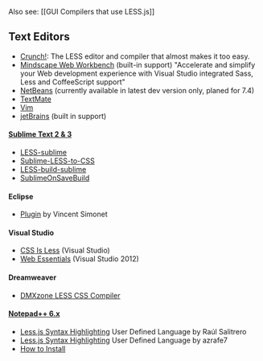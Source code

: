 Also see: [[GUI Compilers that use LESS.js]]

## Text Editors

* [Crunch!](http://crunchapp.net/): The LESS editor and compiler that almost makes it too easy.
* [Mindscape Web Workbench][web-workbench] (built-in support) "Accelerate and simplify your Web development experience with Visual Studio integrated Sass, Less and CoffeeScript support"
* [NetBeans](http://bits.netbeans.org/download/trunk/nightly/latest) (currently available in latest dev version only, planed for 7.4)
* [TextMate](https://github.com/appden/less.tmbundle)
* [Vim](https://github.com/groenewege/vim-less)
* [jetBrains](http://www.jetbrains.com/phpstorm/) (built in support)


#### [Sublime Text 2 & 3](http://sublimetext.com/)
* [LESS-sublime][LESS-sublime]
* [Sublime-LESS-to-CSS][Sublime-LESS-to-CSS]
* [LESS-build-sublime][LESS-build-sublime]
* [SublimeOnSaveBuild][SublimeOnSaveBuild]

#### Eclipse 
* [Plugin](http://www.normalesup.org/~simonet/soft/ow/eclipse-less.en.html) by Vincent Simonet


#### Visual Studio
* [CSS Is Less][CSSisLESS] (Visual Studio)
* [Web Essentials][webessentials] (Visual Studio 2012)


#### Dreamweaver
* [DMXzone LESS CSS Compiler][dmx]

#### [Notepad++ 6.x][Npp]
* [Less.js Syntax Highlighting][Npp-Less-Salitrero] User Defined Language by Raúl Salitrero
* [Less.js Syntax Highlighting][Npp-Less-azrafe7] User Defined Language by azrafe7
* [How to Install][Npp-How-to]

<!-- invisible links -->

[SublimeOnSaveBuild]: https://github.com/alexnj/SublimeOnSaveBuild "Sublime Text Package for LESS.js"
[LESS-sublime]: https://github.com/danro/LESS-sublime "Sublime Text Package for LESS.js"
[LESS-build-sublime]: https://github.com/berfarah/LESS-build-sublime "Sublime Text Package for LESS.js"
[Sublime-LESS-to-CSS]: https://github.com/timdouglas/sublime-less2css "Sublime Text Package for LESS.js"
[webessentials]: http://tinyurl.com/WebEssentials2012
[CSSisLESS]: http://visualstudiogallery.msdn.microsoft.com/dd5635b0-3c70-484f-abcb-cbdcabaa9923
[netbeans]: http://plugins.netbeans.org/plugin/32782/lesscss-module "NetBeans"
[web-workbench]: http://visualstudiogallery.msdn.microsoft.com/2b96d16a-c986-4501-8f97-8008f9db141a
[dmx]: http://www.dmxzone.com/go/21514/dmxzone-less-css-compiler-features-unveiled/
[Npp]: http://notepad-plus-plus.org/ "v6.3+ recommended"
[Npp-Less-Salitrero]: http://sourceforge.net/apps/mediawiki/notepad-plus/?title=User_Defined_Language_Files#L
[Npp-Less-azrafe7]: https://github.com/azrafe7/LESS-for-Notepad-plusplus "improved and with a dark theme"
[Npp-How-to]: http://sourceforge.net/apps/mediawiki/notepad-plus/?title=User_Defined_Language_Files#How_to_install_user_defined_language_files "how to install User Defined Language files"